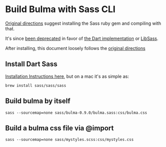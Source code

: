 # Build Bulma with Sass CLI

[Original directions](https://bulma.io/documentation/customize/with-sass-cli/) suggest installing the Sass ruby gem and compiling with that. 

It's since [been deprecated](https://sass-lang.com/ruby-sass) in favor of [the Dart implementation](https://sass-lang.com/dart-sass) or [LibSass](https://sass-lang.com/libsass).

After installing, this document loosely follows the [original directions](https://bulma.io/documentation/customize/with-sass-cli/)

## Install Dart Sass
[Installation Instructions here](https://sass-lang.com/install), but on a mac it's as simple as:

    brew install sass/sass/sass

## Build bulma by itself

    sass --sourcemap=none sass/bulma-0.9.0/bulma.sass:css/bulma.css

## Build a bulma css file via @import

    sass --sourcemap=none sass/mystyles.scss:css/mystyles.css
